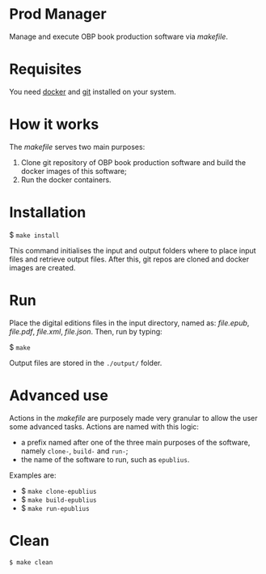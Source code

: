 # Prod Manager
Manage and execute OBP book production software via _makefile_.

# Requisites
You need [docker](https://packages.debian.org/buster/docker.io) and [git](https://packages.debian.org/buster/git) installed on your system.

# How it works
The _makefile_ serves two main purposes:
1. Clone git repository of OBP book production software and build the docker images of this software;
2. Run the docker containers.

# Installation
$ `make install`

This command initialises the input and output folders where to place input files and retrieve output files. After this, git repos are cloned and docker images are created.

# Run
Place the digital editions files in the input directory, named as: _file.epub_, _file.pdf_, _file.xml_, _file.json_. Then, run by typing:

$ `make`

Output files are stored in the `./output/` folder.

# Advanced use
Actions in the _makefile_ are purposely made very granular to allow the user some advanced tasks. Actions are named with this logic:
 -  a prefix named after one of the three main purposes of the software, namely `clone-`, `build-` and `run-`;
 -  the name of the software to run, such as `epublius`.

Examples are:
 -  $ `make clone-epublius`
 -  $ `make build-epublius`
 -  $ `make run-epublius`

# Clean
`$ make clean`

